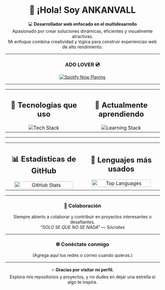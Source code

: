 <h1 align="center">👋 ¡Hola! Soy <strong>ANKANVALL</strong></h1>

<p align="center">
💻 <strong>Desarrollador web enfocado en el multidesarrollo</strong><br>
Apasionado por crear soluciones dinámicas, eficientes y visualmente atractivas.<br>
Mi enfoque combina creatividad y lógica para construir experiencias web de alto rendimiento.
</p>

---

<h3 align="center">ADO LOVER 💿</h3>

<p align="center">
  <a href="https://github.com/kittinan/spotify-github-profile">
    <img src="https://spotify-github-profile.kittinanx.com/api/view?uid=12120788821&cover_image=true&theme=default&show_offline=false&background_color=121212&interchange=true" alt="Spotify Now Playing" />
  </a>
</p>

---

<table align="center" width="100%">
  <tr>
    <td align="center" width="50%">
      <h2>🚀 Tecnologías que uso</h2>
      <img src="https://skillicons.dev/icons?i=php,laravel,js,tailwind,python,java" alt="Tech Stack" />
    </td>
    <td align="center" width="50%">
      <h2>🌱 Actualmente aprendiendo</h2>
      <img src="https://skillicons.dev/icons?i=cpp,cs,linux" alt="Learning Stack" />
    </td>
  </tr>
</table>

---

<table align="center" width="100%">
  <tr>
    <td align="center" width="50%">
      <h2>📊 Estadísticas de GitHub</h2>
      <img src="https://github-readme-stats.vercel.app/api?username=AnkanVall&show_icons=true&theme=tokyonight" alt="GitHub Stats" width="90%" />
    </td>
    <td align="center" width="50%">
      <h2>🧰 Lenguajes más usados</h2>
      <img src="https://github-readme-stats.vercel.app/api/top-langs/?username=AnkanVall&layout=compact&theme=tokyonight" alt="Top Languages" width="90%" />
    </td>
  </tr>
</table>

---

<h3 align="center">🤝 Colaboración</h3>
<p align="center">
Siempre abierto a colaborar y contribuir en proyectos interesantes o desafiantes.<br>
<em>“SOLO SE QUE NO SE NADA” — Sócrates</em>
</p>

---

<h3 align="center">🌐 Conéctate conmigo</h3>
<p align="center">(Agrega aquí tus redes o correo cuando quieras.)</p>

---

<p align="center">
⭐ <strong>Gracias por visitar mi perfil.</strong><br>
Explora mis repositorios y proyectos, y no dudes en dejar una estrella si algo te inspira.
</p>

